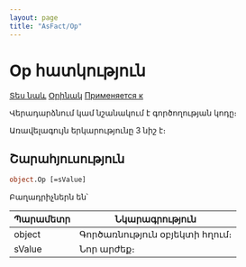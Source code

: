 ```yaml
---
layout: page
title: "AsFact/Op"
---
```


# Op հատկություն

[Տես նաև](../Asfact.md) [Օրինակ](../../Examples/E_AsFact.md) [Применяется к](../Asfact.md)

Վերադարձնում կամ նշանակում է գործողության կոդը։

Առավելագույն երկարությունը 3 նիշ է։

## Շարահյուսություն

```vb
object.Op [=sValue]   
```

Բաղադրիչներն են՝

| Պարամետր | Նկարագրություն |
|--|--|
| object | Գործառնություն օբյեկտի հղում։ |
| sValue | Նոր արժեք։ |
